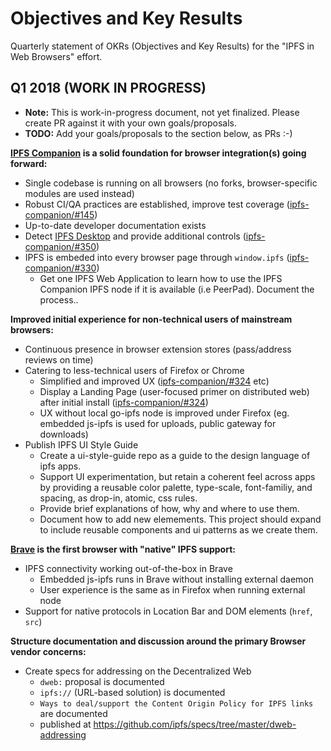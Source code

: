 # Objectives and Key Results

Quarterly statement of OKRs (Objectives and Key Results) for the "IPFS in Web Browsers" effort.

## Q1 2018 (WORK IN  PROGRESS)

- **Note:** This is work-in-progress document, not yet finalized. Please create PR against it with your own goals/proposals.
- **TODO:** Add your goals/proposals to the section below, as PRs :-)

**[IPFS Companion](https://github.com/ipfs/ipfs-companion) is a solid foundation for browser integration(s) going forward:**

- Single codebase is running on all browsers (no forks, browser-specific modules are used instead)
- Robust CI/QA practices are established, improve test coverage ([ipfs-companion/#145](https://github.com/ipfs/ipfs-companion/issues/145))
- Up-to-date developer documentation exists
- Detect [IPFS Desktop](https://github.com/ipfs-shipyard/ipfs-desktop) and provide additional controls ([ipfs-companion/#350](https://github.com/ipfs-shipyard/ipfs-companion/issues/350))
- IPFS is embeded into every browser page through `window.ipfs` ([ipfs-companion/#330](https://github.com/ipfs-shipyard/ipfs-companion/issues/330))
  - Get one IPFS Web Application to learn how to use the IPFS Companion IPFS node if it is available (i.e PeerPad). Document the process..

**Improved initial experience for non-technical users of mainstream browsers:**

- Continuous presence in browser extension stores (pass/address reviews on time)
- Catering to less-technical users of Firefox or Chrome
  - Simplified and improved UX  ([ipfs-companion/#324](https://github.com/ipfs-shipyard/ipfs-companion/issues/342) etc)
  - Display a Landing Page (user-focused primer on distributed web) after initial install ([ipfs-companion/#324](https://github.com/ipfs/ipfs-companion/issues/324))
  - UX without local go-ipfs node is improved under Firefox (eg. embedded js-ipfs is used for uploads, public gateway for downloads)
- Publish IPFS UI Style Guide
  - Create a ui-style-guide repo as a guide to the design language of ipfs apps.
  - Support UI experimentation, but retain a coherent feel across apps by providing a reusable color palette, type-scale, font-familiy, and spacing, as drop-in, atomic, css rules.
  - Provide brief explanations of how, why and where to use them.
  - Document how to add new elemements. This project should expand to include reusable components and ui patterns as we create them.

**[Brave](https://brave.com) is the first browser with "native" IPFS support:**

- IPFS connectivity working out-of-the-box in Brave
  - Embedded js-ipfs runs in Brave without installing external daemon
  - User experience is the same as in Firefox when running external node
- Support for native protocols in Location Bar and DOM elements (`href`, `src`)

**Structure documentation and discussion around the primary Browser vendor concerns:**

- Create specs for addressing on the Decentralized Web
    - `dweb:` proposal is documented
    - `ipfs://` (URL-based solution) is documented
    - `Ways to deal/support the Content Origin Policy for IPFS links` are documented
    - published at https://github.com/ipfs/specs/tree/master/dweb-addressing
